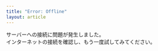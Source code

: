 ```yaml
---
title: "Error: Offline"
layout: article
---
```

サーバーへの接続に問題が発生しました。  
インターネットの接続を確認し、もう一度試してみてください。